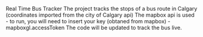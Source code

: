 Real Time Bus Tracker
The project tracks the stops of a bus route in Calgary (coordinates imported from the city of Calgary api)
The mapbox api is used - to run, you will need to insert your key (obtaned from mapbox) - mapboxgl.accessToken
The code will be updated to track the bus live.
